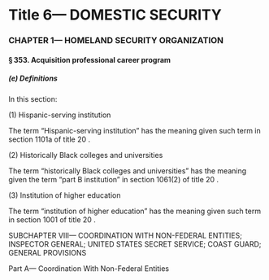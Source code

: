 
# Title 6— DOMESTIC SECURITY
### CHAPTER 1— HOMELAND SECURITY ORGANIZATION
#### § 353. Acquisition professional career program
##### (e) Definitions

In this section:

(1) Hispanic-serving institution

The term “Hispanic-serving institution” has the meaning given such term in section 1101a of title 20 .

(2) Historically Black colleges and universities

The term “historically Black colleges and universities” has the meaning given the term “part B institution” in section 1061(2) of title 20 .

(3) Institution of higher education

The term “institution of higher education” has the meaning given such term in section 1001 of title 20 .

SUBCHAPTER VIII— COORDINATION WITH NON-FEDERAL ENTITIES; INSPECTOR GENERAL; UNITED STATES SECRET SERVICE; COAST GUARD; GENERAL PROVISIONS

Part A— Coordination With Non-Federal Entities
